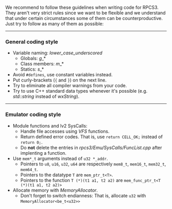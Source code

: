 We recommend to follow these guidelines when writing code for RPCS3. They aren't very strict rules since we want to be flexible and we understand that under certain circumstances some of them can be counterproductive. Just try to follow as many of them as possible:

***
### General coding style
* Variable naming: *lower_case_underscored*
    * Globals: _g__*
    * Class members: _m__*
    * Statics: _s__*
* Avoid `#defines`, use constant variables instead.
* Put curly-brackets (`{` and `}`) on the next line.
* Try to eliminate all compiler warnings from your code.
* Try to use C++ standard data types whenever it's possible (e.g. _std::string_ instead of _wxString_).

***
### Emulator coding style
* Module functions and lv2 SysCalls:
    * Handle file accesses using *VFS* functions.
    * Return defined error codes. That is, use `return CELL_OK;` instead of `return 0;`.
    * Do **not** delete the entries in *rpcs3/Emu/SysCalls/FuncList.cpp* after implenting a function.
* Use `mem*_t` arguments instead of `u32 *_addr`.
    * Pointers to `u8`, `u16`, `u32`, `u64` are respectively `mem8_t`, `mem16_t`, `mem32_t`, `mem64_t`.
    * Pointers to the datatype `T` are `mem_ptr_t<T>`.
    * Pointers to the function `T (*)(t1 a1, t2 a2)` are `mem_func_ptr_t<T (*)(t1 a1, t2 a2)>`
* Allocate memory with *MemoryAllocator*.
    * Don't forget to switch endianness: That is, allocate `u32` with `MemoryAllocator<be_t<u32>>`